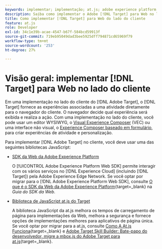 ```yaml
---
keywords: implementar; implementação; at.js; adobe experience platform web sdk; aep web sdk
description: Saiba como implementar o Adobe [!DNL Target] para Web no lado do cliente usando o SDK da Web da Adobe Experience Platform (AEP Web SDK) ou o [!DNL Target] Biblioteca de JavaScript da at.js.
title: Como implementar [!DNL Target] para Web do lado do cliente
feature: at.js
role: Developer
exl-id: 34c1e39b-acae-4547-b67f-584bcd59913f
source-git-commit: 719eb95049dad3bee5925dff794871cd65969f79
workflow-type: tm+mt
source-wordcount: '253'
ht-degree: 27%

---
```


# Visão geral: implementar [!DNL Target] para Web no lado do cliente

Em uma implementação no lado do cliente do [!DNL Adobe Target], o [!DNL Target] fornece as experiências associadas a uma atividade diretamente para o navegador do cliente. O navegador decide qual experiência será exibida e realiza a ação. Com uma implementação no lado do cliente, você pode usar um editor WYSIWYG, o [Visual Experience Composer](/help/main/c-experiences/c-visual-experience-composer/visual-experience-composer.md) (VEC) ou uma interface não visual, o [Experience Composer baseado em formulário](/help/main/c-experiences/form-experience-composer.md), para criar experiências de atividade e personalização.

Para implementar [!DNL Adobe Target] no cliente, você deve usar uma das seguintes bibliotecas JavaScript:

* [SDK da Web da Adobe Experience Platform](https://developer.adobe.com/target/implement/client-side/aep-web-sdk/)

   O [!UICONTROL Adobe Experience Platform Web SDK] permite interagir com os vários serviços no [!DNL Experience Cloud] (incluindo [!DNL Target]) pela Adobe Experience Edge Network. Se você optar por migrar para o [!DNL Adobe Experience Platform Web SDK], consulte [O que é o SDK da Web da Adobe Experience Platform](https://developer.adobe.com/target/implement/client-side/aep-web-sdk/){target=_blank} na *Guia do SDK da Web*.

* [Biblioteca de JavaScript at.js do Target](https://developer.adobe.com/target/implement/client-side/atjs/how-atjs-works/how-atjs-works/)

   A biblioteca JavaScript da at.js melhora os tempos de carregamento de página para implementações da Web, melhora a segurança e fornece opções de implementações melhores para aplicativos de página única. Se você optar por migrar para a at.js, consulte [Como A At.js Funciona](https://developer.adobe.com/target/implement/client-side/atjs/how-atjs-works/how-atjs-works/){target=_blank} e [Adobe Target Skill Builder: Bate-papo do desenvolvedor, migre a mbox.js do Adobe Target para at.js](https://seminars.adobeconnect.com/ptdo6mfo6qn6/?proto=true){target=_blank}.



